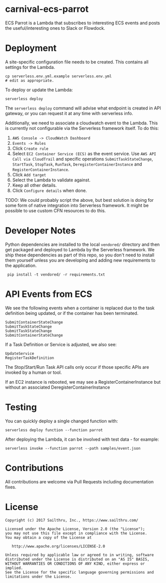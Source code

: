 # carnival-ecs-parrot

ECS Parrot is a Lambda that subscribes to interesting ECS events and posts
the useful/interesting ones to Slack or Flowdock.


# Deployment

A site-specific configuration file needs to be created. This contains all
settings for the Lambda.

    cp serverless.env.yml.example serverless.env.yml
    # edit as appropriate.

To deploy or update the Lambda:

    serverless deploy

The `serverless deploy` command will advise what endpoint is created in API
gateway, or you can request it at any time with serverless info.

Additionally, we need to associate a cloudwatch event to the Lambda. This is
currently not configurable via the Serverless framework itself. To do this:

1. `AWS Console -> CloudWatch Dashboard`
2. `Events -> Rules`
3. Click `Create rule`
4. Select `EC2 Container Service (ECS)` as the event service. Use
   `AWS API Call via CloudTrail` and specific operations
   `SubmitTaskStateChange`, `StartTask`, `StopTask`, `RunTask`,
   `DeregisterContainerInstance` and `RegisterContainerInstance`.
5. Click `Add target`
6. Select the Lambda to validate against.
7. Keep all other details.
8. Click `Configure details` when done.

TODO: We could probably script the above, but best solution is doing for some
form of native integration into Serverless framework. It might be possible to
use custom CFN resources to do this.


# Developer Notes

Python dependencies are installed to the local `vendored/` directory and then
get packaged and deployed to Lambda by the Serverless framework. We ship these
dependencies as part of this repo, so you don't need to install them yourself
unless you are developing and adding new requirements to the application.

     pip install -t vendored/ -r requirements.txt


# API Events from ECS

We see the following events when a container is replaced due to the task
definition being updated, or if the container has been terminated.

    SubmitContainerStateChange
    SubmitTaskStateChange
    SubmitTaskStateChange
    SubmitContainerStateChange

If a Task Definition or Service is adjusted, we also see:

    UpdateService
    RegisterTaskDefinition

The Stop/Start/Run Task API calls only occur if those specific APIs are invoked
by a human or tool.

If an EC2 instance is rebooted, we may see a RegisterContainerInstance but
without an associated DeregisterContainerInstance


# Testing

You can quickly deploy a single changed function with:

    serverless deploy function --function parrot

After deploying the Lambda, it can be involved with test data - for example:

    serverless invoke --function parrot --path samples/event.json


# Contributions

All contributions are welcome via Pull Requests including documentation fixes.


# License

    Copyright (c) 2017 Sailthru, Inc., https://www.sailthru.com/

    Licensed under the Apache License, Version 2.0 (the "License");
    you may not use this file except in compliance with the License.
    You may obtain a copy of the License at

       http://www.apache.org/licenses/LICENSE-2.0

    Unless required by applicable law or agreed to in writing, software
    distributed under the License is distributed on an "AS IS" BASIS,
    WITHOUT WARRANTIES OR CONDITIONS OF ANY KIND, either express or implied.
    See the License for the specific language governing permissions and
    limitations under the License.
